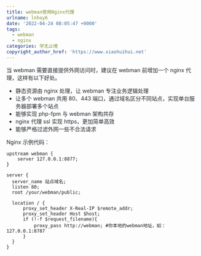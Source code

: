 ```yaml
---
title: webman使用Nginx代理
urlname: lnhoy6
date: '2022-04-24 08:05:47 +0000'
tags:
  - webman
  - nginx
categories: 学无止境
copyright_author_href: 'https://www.xiaohuihui.net'
---
```


<font style="color:rgb(33, 37, 41);">当 webman 需要直接提供外网访问时，建议在 webman 前增加一个 nginx 代理，这样有以下好处。</font>

- <font style="color:rgb(33, 37, 41);">静态资源由 nginx 处理，让 webman 专注业务逻辑处理</font>
- <font style="color:rgb(33, 37, 41);">让多个 webman 共用 80、443 端口，通过域名区分不同站点，实现单台服务器部署多个站点</font>
- <font style="color:rgb(33, 37, 41);">能够实现 php-fpm 与 webman 架构共存</font>
- <font style="color:rgb(33, 37, 41);">nginx 代理 ssl 实现 https，更加简单高效</font>
- <font style="color:rgb(33, 37, 41);">能够严格过滤外网一些不合法请求</font>

<font style="color:rgb(33, 37, 41);"></font>

<font style="color:rgb(33, 37, 41);">Nginx 示例代码：</font>

```nginx
upstream webman {
    server 127.0.0.1:8877;
}

server {
  server_name 站点域名;
  listen 80;
  root /your/webman/public;

  location / {
      proxy_set_header X-Real-IP $remote_addr;
      proxy_set_header Host $host;
      if (!-f $request_filename){
          proxy_pass http://webman; #你本地的webman地址，如：127.0.0.1:8787
      }
  }
}
```
